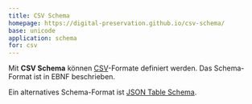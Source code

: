 ```yaml
---
title: CSV Schema
homepage: https://digital-preservation.github.io/csv-schema/
base: unicode
application: schema
for: csv 
---
```


Mit **CSV Schema** können [CSV](../csv)-Formate definiert werden.  Das
Schema-Format ist in EBNF beschrieben.

Ein alternatives Schema-Format ist [JSON Table Schema](table-schema).

<list-schemas format="csv"/>
